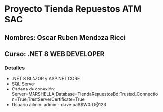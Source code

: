# Proyecto Tienda Repuestos ATM SAC
## Nombres: Oscar Ruben Mendoza Ricci
## Curso: .NET 8 WEB DEVELOPER
### Detalles
- .NET 8 BLAZOR y ASP.NET CORE
- SQL Server
- Cadena de conexión: Server=MARSHELLA;Database=TiendaRepuestosBd;Trusted_Connection=True;TrustServerCertificate=True
- Usuario admin: admin - clave:pa$$W0rD@123
